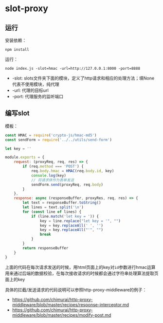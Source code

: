 # slot-proxy

## 运行
安装依赖：
```shell
npm install
```
运行：
```shell
node index.js -slot=hmac -url=http://127.0.0.1:8000 -port=8888
```

- -slot: slots文件夹下面的模块，定义了http请求和相应的处理方法；填None代表不使用模块，纯代理
- -url: 代理的目标url
- -port: 代理服务的监听端口

## 编写slot

模板：
```javascript
const HMAC = require('crypto-js/hmac-md5')
const sendForm = require('../../utils/send-form')

let key = ''

module.exports = {
    request: (proxyReq, req, res) => {
        if (req.method === 'POST') {
            req.body.hmac = HMAC(req.body.id, key)
            console.log(key)
            // 将请求体作为表单发送
            sendForm.send(proxyReq, req.body)
        }
    },
    response: async (responseBuffer, proxyRes, req, res) => {
        let text = responseBuffer.toString()
        let lines = text.split('\n')
        for (const line of lines) {
            if (line.match('let key = ')) {
                key = line.replace("let key = '", "")
                key = key.replaceAll(' ', '')
                key = key.replaceAll("'", "")
                break
            }
        }
        return responseBuffer
    }
}
```
上面的代码在每次请求发送的时候，用html页面上的key对`id`参数进行hmac运算用来通过后端的数据校验，在每次接收请求的时候都会通过字符串处理算法提取页面上的key

具体的拦截/发送请求的代码说明可以参照http-proxy-middleware的例子：
- https://github.com/chimurai/http-proxy-middleware/blob/master/recipes/response-interceptor.md
- https://github.com/chimurai/http-proxy-middleware/blob/master/recipes/modify-post.md


